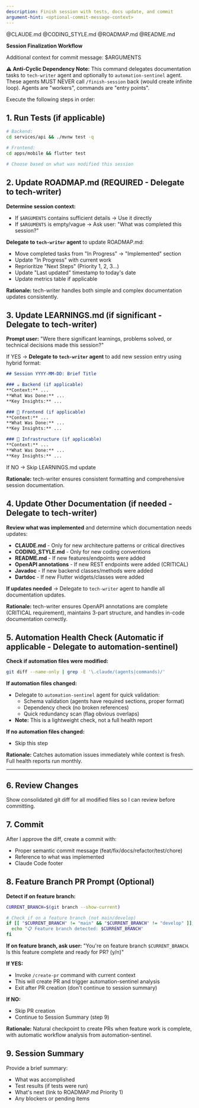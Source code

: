 ```yaml
---
description: Finish session with tests, docs update, and commit
argument-hint: <optional-commit-message-context>
---
```


@CLAUDE.md
@CODING_STYLE.md
@ROADMAP.md
@README.md

**Session Finalization Workflow**

Additional context for commit message: $ARGUMENTS

**⚠️ Anti-Cyclic Dependency Note:**
This command delegates documentation tasks to `tech-writer` agent and optionally to `automation-sentinel` agent. These agents MUST NEVER call `/finish-session` back (would create infinite loop). Agents are "workers", commands are "entry points".

Execute the following steps in order:

## 1. Run Tests (if applicable)
```bash
# Backend:
cd services/api && ./mvnw test -q

# Frontend:
cd apps/mobile && flutter test

# Choose based on what was modified this session
```

## 2. Update ROADMAP.md (REQUIRED - Delegate to tech-writer)
**Determine session context:**
- If `$ARGUMENTS` contains sufficient details → Use it directly
- If `$ARGUMENTS` is empty/vague → Ask user: "What was completed this session?"

**Delegate to `tech-writer` agent** to update ROADMAP.md:
- Move completed tasks from "In Progress" → "Implemented" section
- Update "In Progress" with current work
- Reprioritize "Next Steps" (Priority 1, 2, 3...)
- Update "Last updated" timestamp to today's date
- Update metrics table if applicable

**Rationale:** tech-writer handles both simple and complex documentation updates consistently.

## 3. Update LEARNINGS.md (if significant - Delegate to tech-writer)
**Prompt user:** "Were there significant learnings, problems solved, or technical decisions made this session?"

If YES → **Delegate to `tech-writer` agent** to add new session entry using hybrid format:
```markdown
## Session YYYY-MM-DD: Brief Title

### ☕ Backend (if applicable)
**Context:** ...
**What Was Done:** ...
**Key Insights:** ...

### 📱 Frontend (if applicable)
**Context:** ...
**What Was Done:** ...
**Key Insights:** ...

### 🐳 Infrastructure (if applicable)
**Context:** ...
**What Was Done:** ...
**Key Insights:** ...
```

If NO → Skip LEARNINGS.md update

**Rationale:** tech-writer ensures consistent formatting and comprehensive session documentation.

## 4. Update Other Documentation (if needed - Delegate to tech-writer)
**Review what was implemented** and determine which documentation needs updates:
- **CLAUDE.md** - Only for new architecture patterns or critical directives
- **CODING_STYLE.md** - Only for new coding conventions
- **README.md** - If new features/endpoints were added
- **OpenAPI annotations** - If new REST endpoints were added (CRITICAL)
- **Javadoc** - If new backend classes/methods were added
- **Dartdoc** - If new Flutter widgets/classes were added

**If updates needed** → Delegate to `tech-writer` agent to handle all documentation updates.

**Rationale:** tech-writer ensures OpenAPI annotations are complete (CRITICAL requirement), maintains 3-part structure, and handles in-code documentation correctly.

## 5. Automation Health Check (Automatic if applicable - Delegate to automation-sentinel)
**Check if automation files were modified:**
```bash
git diff --name-only | grep -E '\.claude/(agents|commands)/'
```

**If automation files changed:**
- Delegate to `automation-sentinel` agent for quick validation:
  - Schema validation (agents have required sections, proper format)
  - Dependency check (no broken references)
  - Quick redundancy scan (flag obvious overlaps)
- **Note:** This is a lightweight check, not a full health report

**If no automation files changed:**
- Skip this step

**Rationale:** Catches automation issues immediately while context is fresh. Full health reports run monthly.

---

## 6. Review Changes
Show consolidated git diff for all modified files so I can review before committing.

## 7. Commit
After I approve the diff, create a commit with:
- Proper semantic commit message (feat/fix/docs/refactor/test/chore)
- Reference to what was implemented
- Claude Code footer

## 8. Feature Branch PR Prompt (Optional)

**Detect if on feature branch:**
```bash
CURRENT_BRANCH=$(git branch --show-current)

# Check if on a feature branch (not main/develop)
if [[ "$CURRENT_BRANCH" != "main" && "$CURRENT_BRANCH" != "develop" ]]; then
  echo "📋 Feature branch detected: $CURRENT_BRANCH"
fi
```

**If on feature branch, ask user:**
"You're on feature branch `$CURRENT_BRANCH`. Is this feature complete and ready for PR? (y/n)"

**If YES:**
- Invoke `/create-pr` command with current context
- This will create PR and trigger automation-sentinel analysis
- Exit after PR creation (don't continue to session summary)

**If NO:**
- Skip PR creation
- Continue to Session Summary (step 9)

**Rationale:** Natural checkpoint to create PRs when feature work is complete, with automatic workflow analysis from automation-sentinel.

## 9. Session Summary
Provide a brief summary:
- What was accomplished
- Test results (if tests were run)
- What's next (link to ROADMAP.md Priority 1)
- Any blockers or pending items

